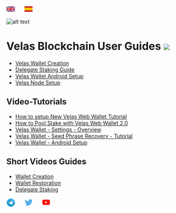 [![](assets/logos/Ukflag.png)](https://dexempower.github.io/dexempower.github.io-velas)&nbsp; &nbsp; &nbsp; [![](assets/logos/Spainflag.png)](https://dexempower.github.io/dexempower.github.io-velas-es)

![alt text](https://github.com/dexempower/dexempower.github.io-velas/blob/main/assets/logos/LogoLettersmdpi.png?raw=true)

# Velas Blockchain User Guides ![](https://github.com/dexempower/dexempower.github.io-velas/blob/main/assets/logos/UserGuides.png?raw=true)

-   [Velas Wallet Creation](https://dexempower.github.io/dexempower.github.io-velas/guides/velas-wallet/2020/11/20/velas-wallet-creation)
-   [Delegate Staking Guide](https://dexempower.github.io/dexempower.github.io-velas/guides/delegate-staking/2020/11/20/velas-staking-guide)
-   [Velas Wallet Android Setup](https://dexempower.github.io/dexempower.github.io-velas/guides/android-wallet/2020/11/20/velas-wallet-android)
-   [Velas Node Setup](https://dexempower.github.io/dexempower.github.io-velas/guides/velas-node/2020/11/23/velas-node-setup)

## Video-Tutorials

-  [How to setup New Velas Web Wallet Tutorial](https://www.youtube.com/watch?v=2jdA5EwQV9M&list=PLu7mShzkC4iVA9nkfV_LJxePcxrtQIiOK&index=1)
-  [How to Pool Stake with Velas Web Wallet 2.0](https://www.youtube.com/watch?v=7CNAUnGukgc&list=PLu7mShzkC4iVA9nkfV_LJxePcxrtQIiOK&index=2&t=63s)
-  [Velas Wallet - Settings - Overview](https://www.youtube.com/watch?v=vZtLMnXaDc4&list=PLu7mShzkC4iVA9nkfV_LJxePcxrtQIiOK&index=3)
-  [Velas Wallet - Seed Phrase Recovery - Tutorial](https://www.youtube.com/watch?v=p8HgQoY2SvQ&list=PLu7mShzkC4iVA9nkfV_LJxePcxrtQIiOK&index=4)
-  [Velas Wallet - Android Setup](https://www.youtube.com/watch?v=A8w5U3aUiKo&list=PLu7mShzkC4iVA9nkfV_LJxePcxrtQIiOK&index=5)

## Short Videos Guides

-   [Wallet Creation](https://twitter.com/i/status/1298186350001233920)
-   [Wallet Restoration](https://twitter.com/i/status/1298186601881669632)
-   [Delegate Staking](https://twitter.com/i/status/1298189126215151616)

[![](assets/logos/TelegramLogoNew.png)](https://t.me/velascommunity)&nbsp; &nbsp; &nbsp; [![](assets/logos/Twiterxxxhdpi.png)](https://twitter.com/VelasBlockchain)&nbsp; &nbsp; &nbsp;  [![](assets/logos/Youtubexxxhdpi.png)](https://www.youtube.com/channel/UCZQNv-bdPKppg6akwWggmyQ)

